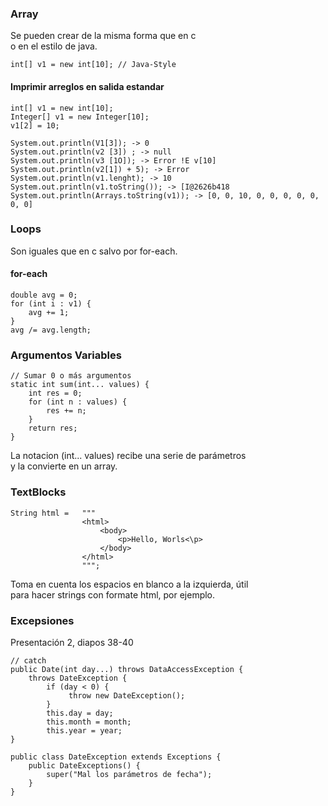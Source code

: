 ### Array

Se pueden crear de la misma forma que en c </br>
o en el estilo de java.
```
int[] v1 = new int[10]; // Java-Style
```

#### Imprimir arreglos en salida estandar
````
int[] v1 = new int[10];
Integer[] v1 = new Integer[10];
v1[2] = 10;

System.out.println(V1[3]); -> 0
System.out.println(v2 [3]) ; -> null
System.out.println(v3 [1O]); -> Error !E v[10]
System.out.println(v2[1]) + 5); -> Error
System.out.println(v1.lenght); -> 10
System.out.println(v1.toString()); -> [I@2626b418
System.out.println(Arrays.toString(v1)); -> [0, 0, 10, 0, 0, 0, 0, 0, 0, 0]

```` 

### Loops
Son iguales que en c salvo por for-each.
#### for-each
````
double avg = 0;
for (int i : v1) {
    avg += 1;
}
avg /= avg.length;
````
### Argumentos Variables
````
// Sumar 0 o más argumentos
static int sum(int... values) {
    int res = 0;
    for (int n : values) {
        res += n;
    }
    return res;
}
````
La notacion (int... values) recibe una serie de parámetros </br>
y la convierte en un array.

### TextBlocks
````
String html =   """
                <html>
                    <body>
                        <p>Hello, Worls<\p>
                    </body>
                </html>
                """;
````
Toma en cuenta los espacios en blanco a la izquierda, útil </br>
para hacer strings con formate html, por ejemplo.

### Excepsiones
Presentación 2, diapos 38-40

````
// catch
public Date(int day...) throws DataAccessException {
    throws DateException {
        if (day < 0) {
             throw new DateException();
        }
        this.day = day;
        this.month = month;
        this.year = year;
}

public class DateException extends Exceptions {
    public DateExceptions() {
        super("Mal los parámetros de fecha");
    }
}
````
